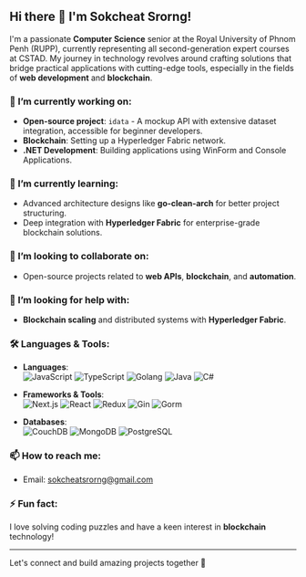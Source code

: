 
## Hi there 👋 I'm Sokcheat Srorng!

I'm a passionate **Computer Science** senior at the Royal University of Phnom Penh (RUPP), currently representing all second-generation expert courses at CSTAD. My journey in technology revolves around crafting solutions that bridge practical applications with cutting-edge tools, especially in the fields of **web development** and **blockchain**.

### 🔭 I’m currently working on:
- **Open-source project**: `idata` - A mockup API with extensive dataset integration, accessible for beginner developers.
- **Blockchain**: Setting up a Hyperledger Fabric network.
- **.NET Development**: Building applications using WinForm and Console Applications.
  
### 🌱 I’m currently learning:
- Advanced architecture designs like **go-clean-arch** for better project structuring.
- Deep integration with **Hyperledger Fabric** for enterprise-grade blockchain solutions.
  
### 👯 I’m looking to collaborate on:
- Open-source projects related to **web APIs**, **blockchain**, and **automation**.
  
### 🤔 I’m looking for help with:
- **Blockchain scaling** and distributed systems with **Hyperledger Fabric**.

 ### 🛠️ Languages & Tools:

- **Languages**:  
  ![JavaScript](https://img.shields.io/badge/JavaScript-ES6%2B-yellow?logo=javascript&logoColor=white) 
  ![TypeScript](https://img.shields.io/badge/TypeScript-blue?logo=typescript&logoColor=white) 
  ![Golang](https://img.shields.io/badge/Golang-blue?logo=go&logoColor=white) 
  ![Java](https://img.shields.io/badge/Java-ED8B00?logo=java&logoColor=white) 
  ![C#](https://img.shields.io/badge/C%23-239120?logo=c-sharp&logoColor=white)

- **Frameworks & Tools**:  
  ![Next.js](https://img.shields.io/badge/Next.js-black?logo=next.js&logoColor=white) 
  ![React](https://img.shields.io/badge/React-61DAFB?logo=react&logoColor=white) 
  ![Redux](https://img.shields.io/badge/Redux-764ABC?logo=redux&logoColor=white) 
  ![Gin](https://img.shields.io/badge/Gin-000000?logo=go&logoColor=white) 
  ![Gorm](https://img.shields.io/badge/Gorm-0078D6?logo=go&logoColor=white)

- **Databases**:  
  ![CouchDB](https://img.shields.io/badge/CouchDB-EA2328?logo=apache-couchdb&logoColor=white) 
  ![MongoDB](https://img.shields.io/badge/MongoDB-4EA94B?logo=mongodb&logoColor=white) 
  ![PostgreSQL](https://img.shields.io/badge/PostgreSQL-336791?logo=postgresql&logoColor=white)
  
### 📫 How to reach me:
- Email: sokcheatsrorng@gmail.com
  
### ⚡ Fun fact:
I love solving coding puzzles and have a keen interest in **blockchain** technology!

---

Let's connect and build amazing projects together 🚀
